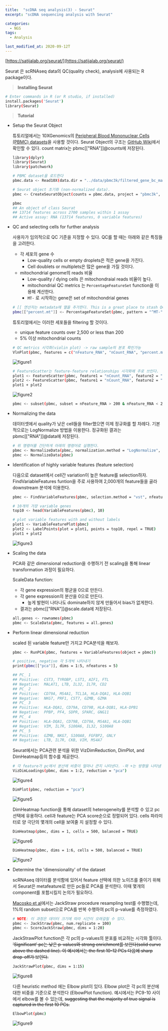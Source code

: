 ```yaml
---
title:  "scDNA seq analysis(3) - Seurat"
excerpt: "scDNA sequencing analysis with Seurat"

categories:
  - NGS
tags:
  - Analysis

last_modified_at: 2020-09-12T
---
```



[https://satijalab.org/seurat/](https://satijalab.org/seurat/)

Seurat 은 scRNAseq data의 QC(quality check), analysis에 사용되는 R package이다.

> **Installing Seurat**
> 

```bash
# Enter commands in R (or R studio, if installed)
install.packages('Seurat')
library(Seurat)
```

> **Tutorial**
> 
- Setup the Seurat Object
    
    튜토리얼에서는 10XGenomics의 [Peripheral Blood Mononuclear Cells (PBMC) datasets](https://cf.10xgenomics.com/samples/cell/pbmc3k/pbmc3k_filtered_gene_bc_matrices.tar.gz)을 사용할 것이다. Seurat Object의 구조는 [GitHub Wiki](https://github.com/satijalab/seurat/wiki/Seurat)에서 확인할 수 있다. count matrix는 pbmc[["RNA"]]@counts에 저장된다.
    
    ```bash
    library(dplyr)
    library(Seurat)
    library(patchwork)
    
    # PBMC dataset을 로드한다
    pbmc.data <- Read10X(data.dir = "../data/pbmc3k/filtered_gene_bc_matrices/hg19/")
    
    # Seurat object 초기화 (non-normalized data).
    pbmc <- CreateSeuratObject(counts = pbmc.data, project = "pbmc3k", min.cells = 3, min.features = 200)
    
    pbmc
    ## An object of class Seurat 
    ## 13714 features across 2700 samples within 1 assay 
    ## Active assay: RNA (13714 features, 0 variable features)
    ```
    
- QC and selecting cells for further analysis
    
    사용자가 임의적으로 QC 기준을 지정할 수 있다. QC를 할 때는 아래와 같은 특징들을 고려한다.
    
    - 각 세포의 gene 수
        - Low-quality cells or empty droplets은 적은 gene을 가진다.
        - Cell doublets or multiplets은 많은 gene을 가질 것이다.
    - mitochondrial genome의 reads 비율
        - Low-quality / dying cells 은 mitochondraial reads 비율이 높다.
        - mitochondrial QC metrics 는 `PercentageFeatureSet` function을 이용해 계산한다.
        - `MT-` 로 시작하는 gene은 set of mitochondrial genes
    
    ```bash
    # [[ 연산자는 metadata에 열을 추가한다. This is a great place to stash QC stats
    pbmc[["percent.mt"]] <- PercentageFeatureSet(pbmc, pattern = "^MT-")pbmc
    ```
    
    튜토리얼에서는 이러한 세포들을 filtering 할 것이다.
    
    - unique feature counts over 2,500 or less than 200
    - 5% 이상 mitochondrial counts
    
    ```bash
    # QC metrics 시각화(violin plot) -> raw sample의 분포 확인가능
    VlnPlot(pbmc, features = c("nFeature_RNA", "nCount_RNA", "percent.mt"), ncol = 3)
    ```
    
    ![figure1](./_posts/figures/2020-05-12-1.png)
    
    ```bash
    # FeatureScatter는 feature-feature relationships 시각화에 주로 쓰인다.
    plot1 <- FeatureScatter(pbmc, feature1 = "nCount_RNA", feature2 = "percent.mt")
    plot2 <- FeatureScatter(pbmc, feature1 = "nCount_RNA", feature2 = "nFeature_RNA")
    plot1 + plot2
    ```
    
   ![figure2](./_posts/figures/2020-05-12-2.png)
    
    ```bash
    pbmc <- subset(pbmc, subset = nFeature_RNA > 200 & nFeature_RNA < 2500 & percent.mt < 5)
    ```
    
- Normalizing the data
    
    데이터셋에서 quality가 낮은 cell들을 filter했으면 이제 정규화를 할 차례다. 기본적으로는 LogNormalize 방법을 이용한다. 정규화된 결과는 pbmc[["RNA"]]@data에 저장된다.
    
    ```bash
    # 위 명령어를 간단하게 아래의 명령어로 실행한다.
    pbmc <- NormalizeData(pbmc, normalization.method = "LogNormalize", scale.factor = 10000)
    pbmc <- NormalizeData(pbmc)
    ```
    
- Identification of highly variable features (feature selection)
    
    다음으로 dataset에서 cell간 variation이 높은 feature를 selection하자. FindVariableFeatures funtion을 주로 사용하여 2,000개의 feature들을 골라 downstream 분석에 이용한다.
    
    ```bash
    pbmc <- FindVariableFeatures(pbmc, selection.method = "vst", nfeatures = 2000)
    
    # 10개의 가장 variable genes
    top10 <- head(VariableFeatures(pbmc), 10)
    
    # plot variable features with and without labels
    plot1 <- VariableFeaturePlot(pbmc)
    plot2 <- LabelPoints(plot = plot1, points = top10, repel = TRUE)
    plot1 + plot2
    ```
    
    ![figure3](./_posts/figures/2020-05-12-3.png)
    
- Scaling the data
    
    PCA와 같은 dimensional reduction을 수행하기 전 scaling을 통해 linear transformation 과정이 필요하다. 
    
    ScaleData function:
    
    - 각 gene expression의 평균을 0으로 만든다.
    - 각 gene expression의 분산을 0으로 만든다.
        - 높게 발현이 나타나도 dominate하지 않게 만들어서 bias가 없게한다.
    - 결과는 pbmc[["RNA"]]@scale.data에 저장된다.
    
    ```bash
    all.genes <- rownames(pbmc)
    pbmc <- ScaleData(pbmc, features = all.genes)
    ```
    
- Perform linear dimensional reduction
    
    scaled 된 variable feature만 가지고 PCA분석을 해보자.
    
    ```bash
    pbmc <- RunPCA(pbmc, features = VariableFeatures(object = pbmc))
    
    # positive, negative 각 5개씩 나타내기 
    print(pbmc[["pca"]], dims = 1:5, nfeatures = 5)
    
    ## PC_ 1 
    ## Positive:  CST3, TYROBP, LST1, AIF1, FTL 
    ## Negative:  MALAT1, LTB, IL32, IL7R, CD2 
    ## PC_ 2 
    ## Positive:  CD79A, MS4A1, TCL1A, HLA-DQA1, HLA-DQB1 
    ## Negative:  NKG7, PRF1, CST7, GZMB, GZMA 
    ## PC_ 3 
    ## Positive:  HLA-DQA1, CD79A, CD79B, HLA-DQB1, HLA-DPB1 
    ## Negative:  PPBP, PF4, SDPR, SPARC, GNG11 
    ## PC_ 4 
    ## Positive:  HLA-DQA1, CD79B, CD79A, MS4A1, HLA-DQB1 
    ## Negative:  VIM, IL7R, S100A6, IL32, S100A8 
    ## PC_ 5 
    ## Positive:  GZMB, NKG7, S100A8, FGFBP2, GNLY 
    ## Negative:  LTB, IL7R, CKB, VIM, MS4A7
    ```
    
    Seurat에서는 PCA관련 분석을 위한 VizDimReduction, DimPlot, and DimHeatmap등의 함수를 제공한다.
    
    ```bash
    # 각 feature가 pc에서 분산에 비중이 얼마나 큰지 나타낸다. -와 +는 방향을 나타냄
    VizDimLoadings(pbmc, dims = 1:2, reduction = "pca")
    ```
    
    ![figure4](./_posts/figures/2020-05-12-4.png)
    
    ```bash
    DimPlot(pbmc, reduction = "pca")
    ```
    
    ![figure5](./_posts/figures/2020-05-12-5.png)
    
    DimHeatmap function을 통해 dataset의 heterogeneity를 분석할 수 있고 pc선택에 유용하다. cell과 feature는 PCA score순으로 정렬되어 있다. cells 파라미터로 양 극단의 몇개의 cell을 보여줄 지 설정할 수 있다.
    
    ```bash
    DimHeatmap(pbmc, dims = 1, cells = 500, balanced = TRUE)
    ```
    
    ![figure6](./_posts/figures/2020-05-12-6.png)
    
    ```bash
    DimHeatmap(pbmc, dims = 1:6, cells = 500, balanced = TRUE)
    ```
    
    ![figure7](./_posts/figures/2020-05-12-7.png)
    
- Determine the 'dimensionality' of the dataset
    
     scRNAseq 데이터를 분석함에 있어서 feature 선택에 의한 노이즈를 줄이기 위해서 Seurat은 metafeature로 만든 pc들로 PCA를 분석한다. 이때 몇개의 component를 포함시킬지 논의가 필요하다. 
    
     [Macosko et al](https://www.cell.com/fulltext/S0092-8674(15)00549-8)에서는 JackStraw procedure resampling test를 수행했는데, 1%의 random subset으로 PCA를 반복 수행하여 pc의 p-value를 측정하였다. 
    
    ```bash
    # NOTE: 이 과정은 데이터 크기에 따라 시간이 오래걸릴 수 있다.
    pbmc <- JackStraw(pbmc, num.replicate = 100)
    pbmc <- ScoreJackStraw(pbmc, dims = 1:20)
    ```
    
    JackStrawPlot function은 각 pc의 p-values의 분포를 비교하는 시각화 툴이다. ~~'Significant' pc는 낮은 p-values와 strong enrichment를 보인다(solid curve above the dashed line). 이 예시에서는 the first 10-12 PCs 다음에 sharp drop-off가 보인다.~~
    
    ```bash
    JackStrawPlot(pbmc, dims = 1:15)
    ```
    
    ![figure8](./_posts/figures/2020-05-12-8.png)
    
    다른 heuristic method 에는 Elbow plot이 있다. Elbow plot은 각 pc의 분산에 대한 비중을 기준으로 분석한다 (ElbowPlot function). 예시에서는 PC9-10 사이에서 elbow를 볼 수 있는데, ~~suggesting that the majority of true signal is captured in the first 10 PCs.~~
    
    ```bash
    ElbowPlot(pbmc)
    ```
    
    ![figure9](./_posts/figures/2020-05-12-9.png)
